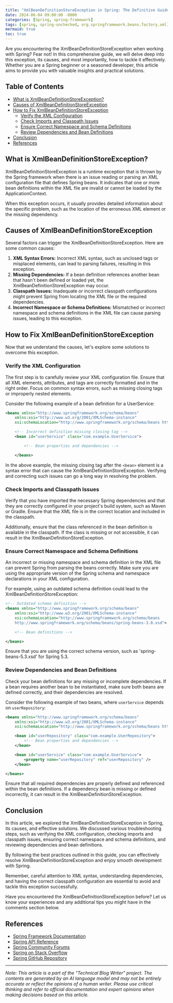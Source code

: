 ```yaml
---
title: "XmlBeanDefinitionStoreException in Spring: The Definitive Guide"
date: 2024-06-04 09:00:00 -0000
categories: [Spring, spring-framework]
tags: [spring, spring-unchecked, org.springframework.beans.factory.xml]
mermaid: true
toc: true
---
```



Are you encountering the XmlBeanDefinitionStoreException when working with Spring? Fear not! In this comprehensive guide, we will delve deep into this exception, its causes, and most importantly, how to tackle it effectively. Whether you are a Spring beginner or a seasoned developer, this article aims to provide you with valuable insights and practical solutions.

## Table of Contents
- [What is XmlBeanDefinitionStoreException?](#what-is-xmlbeandefinitionstoreexception)
- [Causes of XmlBeanDefinitionStoreException](#causes-of-xmlbeandefinitionstoreexception)
- [How to Fix XmlBeanDefinitionStoreException](#how-to-fix-xmlbeandefinitionstoreexception)
    - [Verify the XML Configuration](#verify-the-xml-configuration)
    - [Check Imports and Classpath Issues](#check-imports-and-classpath-issues)
    - [Ensure Correct Namespace and Schema Definitions](#ensure-correct-namespace-and-schema-definitions)
    - [Review Dependencies and Bean Definitions](#review-dependencies-and-bean-definitions)
- [Conclusion](#conclusion)
- [References](#references)

## What is XmlBeanDefinitionStoreException?

XmlBeanDefinitionStoreException is a runtime exception that is thrown by the Spring framework when there is an issue reading or parsing an XML configuration file that defines Spring beans. It indicates that one or more bean definitions within the XML file are invalid or cannot be loaded by the ApplicationContext.

When this exception occurs, it usually provides detailed information about the specific problem, such as the location of the erroneous XML element or the missing dependency.

## Causes of XmlBeanDefinitionStoreException

Several factors can trigger the XmlBeanDefinitionStoreException. Here are some common causes:

1. **XML Syntax Errors:** Incorrect XML syntax, such as unclosed tags or misplaced elements, can lead to parsing failures, resulting in this exception.
2. **Missing Dependencies:** If a bean definition references another bean that hasn't been defined or loaded yet, the XmlBeanDefinitionStoreException may occur.
3. **Classpath Issues:** Inadequate or incorrect classpath configurations might prevent Spring from locating the XML file or the required dependencies.
4. **Incorrect Namespace or Schema Definitions:** Mismatched or incorrect namespace and schema definitions in the XML file can cause parsing issues, leading to this exception.

## How to Fix XmlBeanDefinitionStoreException

Now that we understand the causes, let's explore some solutions to overcome this exception.

### Verify the XML Configuration

The first step is to carefully review your XML configuration file. Ensure that all XML elements, attributes, and tags are correctly formatted and in the right order. Focus on common syntax errors, such as missing closing tags or improperly nested elements.

Consider the following example of a bean definition for a UserService:

```xml
<beans xmlns="http://www.springframework.org/schema/beans"
    xmlns:xsi="http://www.w3.org/2001/XMLSchema-instance"
    xsi:schemaLocation="http://www.springframework.org/schema/beans http://www.springframework.org/schema/beans/spring-beans.xsd">

    <!-- Incorrect definition missing closing tag -->
    <bean id="userService" class="com.example.UserService">

        <!-- Bean properties and dependencies -->

    </beans>
```

In the above example, the missing closing tag after the `<bean>` element is a syntax error that can cause the XmlBeanDefinitionStoreException. Verifying and correcting such issues can go a long way in resolving the problem.

### Check Imports and Classpath Issues

Verify that you have imported the necessary Spring dependencies and that they are correctly configured in your project's build system, such as Maven or Gradle. Ensure that the XML file is in the correct location and included in the classpath.

Additionally, ensure that the class referenced in the bean definition is available in the classpath. If the class is missing or not accessible, it can result in the XmlBeanDefinitionStoreException.

### Ensure Correct Namespace and Schema Definitions

An incorrect or missing namespace and schema definition in the XML file can prevent Spring from parsing the beans correctly. Make sure you are using the appropriate version of the Spring schema and namespace declarations in your XML configuration.

For example, using an outdated schema definition could lead to the XmlBeanDefinitionStoreException:

```xml
<!-- Outdated schema definition -->
<beans xmlns="http://www.springframework.org/schema/beans"
    xmlns:xsi="http://www.w3.org/2001/XMLSchema-instance"
    xsi:schemaLocation="http://www.springframework.org/schema/beans
    http://www.springframework.org/schema/beans/spring-beans-3.0.xsd">

    <!-- Bean definitions -->

</beans>
```

Ensure that you are using the correct schema version, such as 'spring-beans-5.3.xsd' for Spring 5.3.

### Review Dependencies and Bean Definitions

Check your bean definitions for any missing or incomplete dependencies. If a bean requires another bean to be instantiated, make sure both beans are defined correctly, and their dependencies are resolved.

Consider the following example of two beans, where `userService` depends on `userRepository`:

```xml
<beans xmlns="http://www.springframework.org/schema/beans"
    xmlns:xsi="http://www.w3.org/2001/XMLSchema-instance"
    xsi:schemaLocation="http://www.springframework.org/schema/beans http://www.springframework.org/schema/beans/spring-beans.xsd">

    <bean id="userRepository" class="com.example.UserRepository">
        <!-- Bean properties and dependencies -->
    </bean>

    <bean id="userService" class="com.example.UserService">
        <property name="userRepository" ref="userRepository" />
    </bean>

</beans>
```

Ensure that all required dependencies are properly defined and referenced within the bean definitions. If a dependency bean is missing or defined incorrectly, it can result in the XmlBeanDefinitionStoreException.

## Conclusion

In this article, we explored the XmlBeanDefinitionStoreException in Spring, its causes, and effective solutions. We discussed various troubleshooting steps, such as verifying the XML configuration, checking imports and classpath issues, ensuring correct namespace and schema definitions, and reviewing dependencies and bean definitions.

By following the best practices outlined in this guide, you can effectively resolve XmlBeanDefinitionStoreException and enjoy smooth development with Spring.

Remember, careful attention to XML syntax, understanding dependencies, and having the correct classpath configuration are essential to avoid and tackle this exception successfully.

Have you encountered the XmlBeanDefinitionStoreException before? Let us know your experiences and any additional tips you might have in the comments section below.

## References

- [Spring Framework Documentation](https://docs.spring.io/spring-framework/)
- [Spring API Reference](https://docs.spring.io/spring-framework/docs/current/javadoc-api/)
- [Spring Community Forums](https://www.springframework.org/forum/)
- [Spring on Stack Overflow](https://stackoverflow.com/questions/tagged/spring)
- [Spring GitHub Repository](https://github.com/spring-projects/spring-framework)

---

*Note: This article is a part of the "Technical Blog Writer" project. The contents are generated by an AI language model and may not be entirely accurate or reflect the opinions of a human writer. Please use critical thinking and refer to official documentation and expert opinions when making decisions based on this article.*